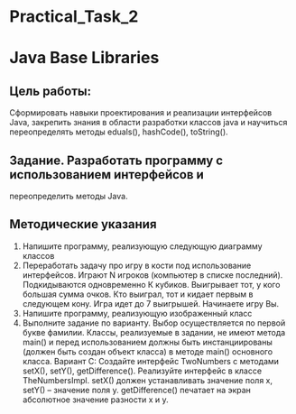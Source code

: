 # Practical_Task_2

# Java Base Libraries

## Цель работы:
Сформировать навыки проектирования и реализации интерфейсов Java,
закрепить знания в области разработки классов java и научиться
переопределять методы eduals(), hashCode(), toString().

## Задание. Разработать программу с использованием интерфейсов и
переопределить методы Java.

## Методические указания
1. Напишите программу, реализующую следующую диаграмму классов
2. Переработать задачу про игру в кости под использование интерфейсов.
   Играют N игроков (компьютер в списке последний). Подкидываются
   одновременно К кубиков. Выигрывает тот, у кого большая сумма очков.
   Кто выиграл, тот и кидает первым в следующем кону. Игра идет до 7
   выигрышей. Начинаете игру Вы.
3. Напишите программу, реализующую изображенный класс
4. Выполните задание по варианту. Выбор осуществляется по первой букве
   фамилии.
   Классы, реализуемые в задании, не имеют метода main() и перед
   использованием должны быть инстанциированы (должен быть создан
   объект класса) в методе main() основного класса.
   Вариант С:
      Создайте интерфейс TwoNumbers с методами setX(), setY(),
      getDifference(). Реализуйте интерфейс в классе TheNumbersImpl.
      setX() должен устанавливать значение поля x, setY() – значение
      поля y. getDifference() печатает на экран абсолютное значение
      разности x и y.
